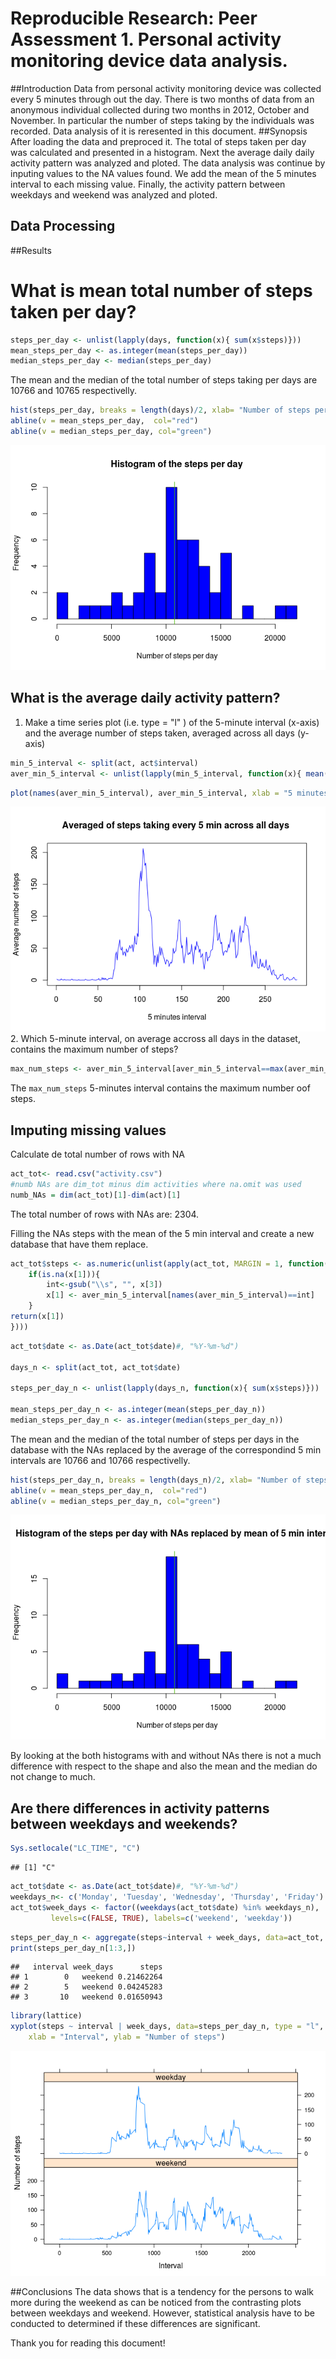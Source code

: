 # Reproducible Research: Peer Assessment 1. Personal activity monitoring device data analysis.
##Introduction
Data from personal activity monitoring device was collected every 5 minutes through out the day. There is two months of data from an anonymous individual collected during two months in 2012,  October and November. In particular the number of steps taking by the individuals was recorded. Data analysis of it is reresented in this document.
##Synopsis
After loading the data and preproced it. The total of steps taken per day was calculated and presented in a histogram. Next the average daily daily activity pattern was analyzed and ploted. The data analysis was continue by inputing values to the NA values found. We add the mean of the 5 minutes interval to each missing value. Finally, the activity pattern between weekdays and weekend was analyzed and ploted.

## Data Processing


##Results
# What is mean total number of steps taken per day?

```r
steps_per_day <- unlist(lapply(days, function(x){ sum(x$steps)}))
mean_steps_per_day <- as.integer(mean(steps_per_day))
median_steps_per_day <- median(steps_per_day)
```

The mean and the median of the total number of steps taking per days are 10766 and 10765 respectivelly.


```r
hist(steps_per_day, breaks = length(days)/2, xlab= "Number of steps per day", col = "blue", main = "Histogram of the steps per day")
abline(v = mean_steps_per_day,  col="red")
abline(v = median_steps_per_day, col="green")
```

![](PA1_template_files/figure-html/unnamed-chunk-2-1.png)<!-- -->


## What is the average daily activity pattern?
1. Make a time series plot (i.e. type = "l" ) of the 5-minute interval (x-axis) and the average number of steps taken, averaged across all days (y-axis)

```r
min_5_interval <- split(act, act$interval)
aver_min_5_interval <- unlist(lapply(min_5_interval, function(x){ mean(x$steps)}))
```


```r
plot(names(aver_min_5_interval), aver_min_5_interval, xlab = "5 minutes interval", ylab="Average number of steps", type= "l",  col = "blue", main = "Averaged of steps taking every 5 min across all days ")
```

![](PA1_template_files/figure-html/unnamed-chunk-4-1.png)<!-- -->
2. Which 5-minute interval, on average accross all days in the dataset, contains the maximum number of steps?

```r
max_num_steps <- aver_min_5_interval[aver_min_5_interval==max(aver_min_5_interval)]
```
The `max_num_steps` 5-minutes interval contains the maximum number oof steps. 

## Imputing missing values
Calculate de total number of rows with NA


```r
act_tot<- read.csv("activity.csv")
#numb NAs are dim_tot minus dim activities where na.omit was used
numb_NAs = dim(act_tot)[1]-dim(act)[1]
```

The total number of rows with NAs are: 2304.

Filling the NAs steps with the mean of the 5 min interval and create a new database that have them replace.


```r
act_tot$steps <- as.numeric(unlist(apply(act_tot, MARGIN = 1, function(x){
    if(is.na(x[1])){
        int<-gsub("\\s", "", x[3])
        x[1] <- aver_min_5_interval[names(aver_min_5_interval)==int]
    }
return(x[1])
})))
```


```r
act_tot$date <- as.Date(act_tot$date)#, "%Y-%m-%d")

days_n <- split(act_tot, act_tot$date)

steps_per_day_n <- unlist(lapply(days_n, function(x){ sum(x$steps)}))

mean_steps_per_day_n <- as.integer(mean(steps_per_day_n))
median_steps_per_day_n <- as.integer(median(steps_per_day_n))
```

The mean and the median of the total number of steps per days in the database with the NAs replaced by the average of the correspondind 5 min intervals are 10766 and 10766 respectivelly.


```r
hist(steps_per_day_n, breaks = length(days_n)/2, xlab= "Number of steps per day", col = "blue", main = "Histogram of the steps per day with NAs replaced by mean of 5 min interval")
abline(v = mean_steps_per_day_n,  col="red")
abline(v = median_steps_per_day_n, col="green")
```

![](PA1_template_files/figure-html/unnamed-chunk-7-1.png)<!-- -->

By looking at the both histograms with and without NAs there is not a much difference with respect to the shape and also the mean and the median do not change to much.

## Are there differences in activity patterns between weekdays and weekends?


```r
Sys.setlocale("LC_TIME", "C")
```

```
## [1] "C"
```

```r
act_tot$date <- as.Date(act_tot$date)#, "%Y-%m-%d")
weekdays_n<- c('Monday', 'Tuesday', 'Wednesday', 'Thursday', 'Friday')
act_tot$week_days <- factor((weekdays(act_tot$date) %in% weekdays_n), 
         levels=c(FALSE, TRUE), labels=c('weekend', 'weekday'))
```


```r
steps_per_day_n <- aggregate(steps~interval + week_days, data=act_tot, mean)
print(steps_per_day_n[1:3,])
```

```
##   interval week_days      steps
## 1        0   weekend 0.21462264
## 2        5   weekend 0.04245283
## 3       10   weekend 0.01650943
```


```r
library(lattice)
xyplot(steps ~ interval | week_days, data=steps_per_day_n, type = "l", layout = c(1, 2), 
    xlab = "Interval", ylab = "Number of steps")
```

![](PA1_template_files/figure-html/unnamed-chunk-9-1.png)<!-- -->

##Conclusions
The data shows that is a tendency for the persons to walk more during the weekend as can be noticed from the contrasting plots between weekdays and weekend. However, statistical analysis have to be conducted to determined if these differences are significant.

Thank you for reading this document!
